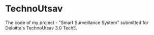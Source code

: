 # TechnoUtsav
The code of my project - "Smart Surveillance System" submitted for Deloitte's TechnoUtsav 3.0 TechE.
